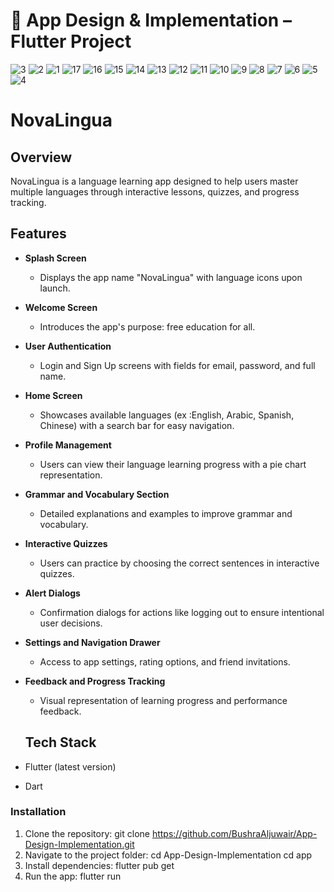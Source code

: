 # 📱 App Design & Implementation – Flutter Project

 
![3](https://github.com/user-attachments/assets/e94888b3-ee97-4221-9b7d-c6845ce6e884)
![2](https://github.com/user-attachments/assets/334c97bf-a378-4553-ac07-088a97af3ece)
![1](https://github.com/user-attachments/assets/051d96ab-d4df-4bd3-b76d-5b7467cd2e35)
![17](https://github.com/user-attachments/assets/6b751743-85d2-4808-8c15-097368d897dd)
![16](https://github.com/user-attachments/assets/6ca63b0e-6fa7-4dd2-bd80-5ae5054decc6)
![15](https://github.com/user-attachments/assets/d2508212-096d-4a96-8a1b-387e60ece44c)
![14](https://github.com/user-attachments/assets/52414d69-8394-4b47-b297-866d53433b24)
![13](https://github.com/user-attachments/assets/2113b715-2a2d-4fdf-8035-0f1cee20110e)
![12](https://github.com/user-attachments/assets/585dfd35-253c-4b4d-aea9-f834927b8a1c)
![11](https://github.com/user-attachments/assets/39c4e150-c688-42cf-8cfe-6aceea60a1ac)
![10](https://github.com/user-attachments/assets/44285b3e-419a-4910-9320-b0a17d90e3db)
![9](https://github.com/user-attachments/assets/db1b8154-30d1-446f-a021-1e8344e49ae5)
![8](https://github.com/user-attachments/assets/cf60a06d-b5bd-4355-b6be-726ebcb9e8ba)
![7](https://github.com/user-attachments/assets/5f133f3d-42d6-47eb-8443-c68c4e733391)
![6](https://github.com/user-attachments/assets/1f862b22-5b27-4852-8a2e-68574f91e7a3)
![5](https://github.com/user-attachments/assets/143ce5c2-b01f-448d-ad3b-21f8401dd69e)
![4](https://github.com/user-attachments/assets/6041ddee-bac2-49e6-919f-fcb882443e96)


# NovaLingua

## Overview
NovaLingua is a language learning app designed to help users master multiple languages through interactive lessons, quizzes, and progress tracking.

## Features

- **Splash Screen**
  - Displays the app name "NovaLingua" with language icons upon launch.

- **Welcome Screen**
  - Introduces the app's purpose: free education for all.

- **User Authentication**
  - Login and Sign Up screens with fields for email, password, and full name.

- **Home Screen**
  - Showcases available languages (ex :English, Arabic, Spanish, Chinese) with a search bar for easy navigation.

- **Profile Management**
  - Users can view their language learning progress with a pie chart representation.

- **Grammar and Vocabulary Section**
  - Detailed explanations and examples to improve grammar and vocabulary.

- **Interactive Quizzes**
  - Users can practice by choosing the correct sentences in interactive quizzes.

- **Alert Dialogs**
  - Confirmation dialogs for actions like logging out to ensure intentional user decisions.

- **Settings and Navigation Drawer**
  - Access to app settings, rating options, and friend invitations.

- **Feedback and Progress Tracking**
  - Visual representation of learning progress and performance feedback.




  ## Tech Stack
- Flutter (latest version)
- Dart

### Installation
1. Clone the repository:
git clone   https://github.com/BushraAljuwair/App-Design-Implementation.git
2. Navigate to the project folder:
cd  App-Design-Implementation
cd  app
4. Install dependencies:
flutter pub get
5. Run the app:
flutter run